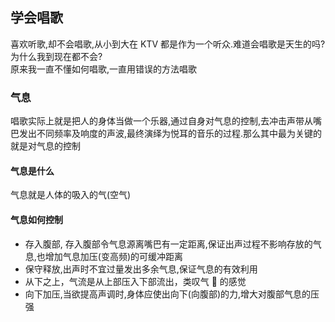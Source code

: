 ## 学会唱歌

喜欢听歌,却不会唱歌,从小到大在 KTV 都是作为一个听众.难道会唱歌是天生的吗?为什么我到现在都不会?  
原来我一直不懂如何唱歌,一直用错误的方法唱歌

### 气息

唱歌实际上就是把人的身体当做一个乐器,通过自身对气息的控制,去冲击声带从嘴巴发出不同频率及响度的声波,最终演绎为悦耳的音乐的过程.那么其中最为关键的就是对气息的控制

#### 气息是什么

气息就是人体的吸入的气(空气)

#### 气息如何控制

- 存入腹部, 存入腹部令气息源离嘴巴有一定距离,保证出声过程不影响存放的气息,也增加气息加压(变高频)的可缓冲距离
- 保守释放,出声时不宜过量发出多余气息,保证气息的有效利用
- 从下之上，气流是从上部压入下部流出，类叹气 🤦‍ 的感觉
- 向下加压,当欲提高声调时,身体应使出向下(向腹部)的力,增大对腹部气息的压强
